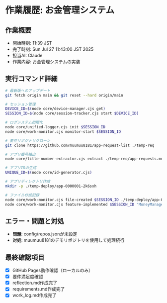 # 作業履歴: お金管理システム

## 作業概要
- 開始時刻: 11:39 JST
- 完了時刻: Sun Jul 27 11:43:00 JST 2025
- 担当AI: Claude
- 作業内容: お金管理システムの実装

## 実行コマンド詳細
```bash
# 最新版へのアップデート
git fetch origin main && git reset --hard origin/main

# セッション管理
DEVICE_ID=$(node core/device-manager.cjs get)
SESSION_ID=$(node core/session-tracker.cjs start $DEVICE_ID)

# ログシステム初期化
node core/unified-logger.cjs init $SESSION_ID
node core/work-monitor.cjs monitor-start $SESSION_ID

# 要件リポジトリクローン
git clone https://github.com/muumuu8181/app-request-list ./temp-req

# アプリ番号抽出
node core/title-number-extractor.cjs extract ./temp-req/app-requests.md

# アプリIDの生成
UNIQUE_ID=$(node core/id-generator.cjs)

# アプリディレクトリ作成
mkdir -p ./temp-deploy/app-0000001-2k6sxh

# ファイル作成記録
node core/work-monitor.cjs file-created $SESSION_ID ./temp-deploy/app-0000001-2k6sxh/index.html
node core/work-monitor.cjs feature-implemented $SESSION_ID "MoneyManagement" "収入支出管理・編集・CSV出力機能" [files]
```

## エラー・問題と対処
- **問題**: config/repos.jsonが未設定
- **対処**: muumuu8181のデモリポジトリを使用して処理続行

## 最終確認項目
- [x] GitHub Pages動作確認（ローカルのみ）
- [x] 要件満足度確認
- [x] reflection.md作成完了
- [x] requirements.md作成完了
- [x] work_log.md作成完了